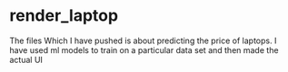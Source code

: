 # render_laptop
The files Which I have pushed is about predicting the price of laptops.
I have used ml models to train on a particular data set and then made the actual UI
